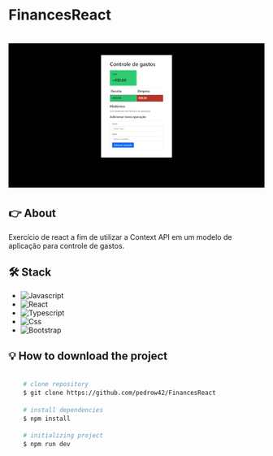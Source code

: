 # FinancesReact

<h1>
    <img src="src/finances.gif">
</h1>

## 👉 About

Exercício de react a fim de utilizar a Context API em um modelo de aplicação para controle de gastos.

## 🛠 Stack

- ![Javascript](https://img.shields.io/badge/JavaScript-F7DF1E?style=for-the-badge&logo=javascript&logoColor=black)
- ![React](https://img.shields.io/badge/React-20232A?style=for-the-badge&logo=react&logoColor=61DAFB)
- ![Typescript](https://img.shields.io/badge/TypeScript-007ACC?style=for-the-badge&logo=typescript&logoColor=white)
- ![Css](https://img.shields.io/badge/CSS-239120?&style=for-the-badge&logo=css3&logoColor=white)
- ![Bootstrap](https://img.shields.io/badge/Bootstrap-563D7C?style=for-the-badge&logo=bootstrap&logoColor=white)

## 💡 How to download the project

```bash

    # clone repository
    $ git clone https://github.com/pedrow42/FinancesReact

    # install dependencies
    $ npm install

    # initializing project
    $ npm run dev

```
